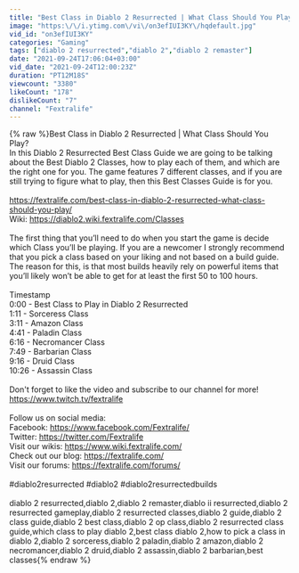 ```yaml
---
title: "Best Class in Diablo 2 Resurrected | What Class Should You Play?"
image: "https:\/\/i.ytimg.com\/vi\/on3efIUI3KY\/hqdefault.jpg"
vid_id: "on3efIUI3KY"
categories: "Gaming"
tags: ["diablo 2 resurrected","diablo 2","diablo 2 remaster"]
date: "2021-09-24T17:06:04+03:00"
vid_date: "2021-09-24T12:00:23Z"
duration: "PT12M18S"
viewcount: "3380"
likeCount: "178"
dislikeCount: "7"
channel: "Fextralife"
---
```

{% raw %}Best Class in Diablo 2 Resurrected | What Class Should You Play?<br />In this Diablo 2 Resurrected Best Class Guide we are going to be talking about the Best Diablo 2 Classes, how to play each of them, and which are the right one for you. The game features 7 different classes, and if you are still trying to figure what to play, then this Best Classes Guide is for you.<br /><br /><a rel="nofollow" target="blank" href="https://fextralife.com/best-class-in-diablo-2-resurrected-what-class-should-you-play/">https://fextralife.com/best-class-in-diablo-2-resurrected-what-class-should-you-play/</a><br />Wiki: <a rel="nofollow" target="blank" href="https://diablo2.wiki.fextralife.com/Classes">https://diablo2.wiki.fextralife.com/Classes</a><br /><br />The first thing that you’ll need to do when you start the game is decide which Class you’ll be playing. If you are a newcomer I strongly recommend that you pick a class based on your liking and not based on a build guide. The reason for this, is that most builds heavily rely on powerful items that you’ll likely won’t be able to get for at least the first 50 to 100 hours.<br /><br />Timestamp<br />0:00 - Best Class to Play in Diablo 2 Resurrected<br />1:11 - Sorceress Class<br />3:11 - Amazon Class<br />4:41 - Paladin Class<br />6:16 - Necromancer Class<br />7:49 - Barbarian Class<br />9:16 - Druid Class<br />10:26 - Assassin Class<br /><br />Don't forget to like the video and subscribe to our channel for more!<br /><a rel="nofollow" target="blank" href="https://www.twitch.tv/fextralife">https://www.twitch.tv/fextralife</a><br /><br />Follow us on social media:<br />Facebook: <a rel="nofollow" target="blank" href="https://www.facebook.com/Fextralife/">https://www.facebook.com/Fextralife/</a><br />Twitter: <a rel="nofollow" target="blank" href="https://twitter.com/Fextralife">https://twitter.com/Fextralife</a><br />Visit our wikis: <a rel="nofollow" target="blank" href="https://www.wiki.fextralife.com/">https://www.wiki.fextralife.com/</a><br />Check out our blog: <a rel="nofollow" target="blank" href="https://fextralife.com/">https://fextralife.com/</a><br />Visit our forums: <a rel="nofollow" target="blank" href="https://fextralife.com/forums/">https://fextralife.com/forums/</a><br /><br />#diablo2resurrected #diablo2 #diablo2resurrectedbuilds<br /><br />diablo 2 resurrected,diablo 2,diablo 2 remaster,diablo ii resurrected,diablo 2 resurrected gameplay,diablo 2 resurrected classes,diablo 2 guide,diablo 2 class guide,diablo 2 best class,diablo 2 op class,diablo 2 resurrected class guide,which class to play diablo 2,best class diablo 2,how to pick a class in diablo 2,diablo 2 sorceress,diablo 2 paladin,diablo 2 amazon,diablo 2 necromancer,diablo 2 druid,diablo 2 assassin,diablo 2 barbarian,best classes{% endraw %}
